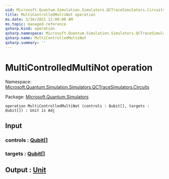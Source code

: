 ```yaml
---
uid: Microsoft.Quantum.Simulation.Simulators.QCTraceSimulators.Circuits.MultiControlledMultiNot
title: MultiControlledMultiNot operation
ms.date: 3/26/2021 12:00:00 AM
ms.topic: managed-reference
qsharp.kind: operation
qsharp.namespace: Microsoft.Quantum.Simulation.Simulators.QCTraceSimulators.Circuits
qsharp.name: MultiControlledMultiNot
qsharp.summary: ''
---
```


# MultiControlledMultiNot operation

Namespace: [Microsoft.Quantum.Simulation.Simulators.QCTraceSimulators.Circuits](xref:Microsoft.Quantum.Simulation.Simulators.QCTraceSimulators.Circuits)

Package: [Microsoft.Quantum.Simulators](https://nuget.org/packages/Microsoft.Quantum.Simulators)




```qsharp
operation MultiControlledMultiNot (controls : Qubit[], targets : Qubit[]) : Unit is Adj
```


## Input

### controls : [Qubit](xref:microsoft.quantum.lang-ref.qubit)[]




### targets : [Qubit](xref:microsoft.quantum.lang-ref.qubit)[]





## Output : [Unit](xref:microsoft.quantum.lang-ref.unit)


